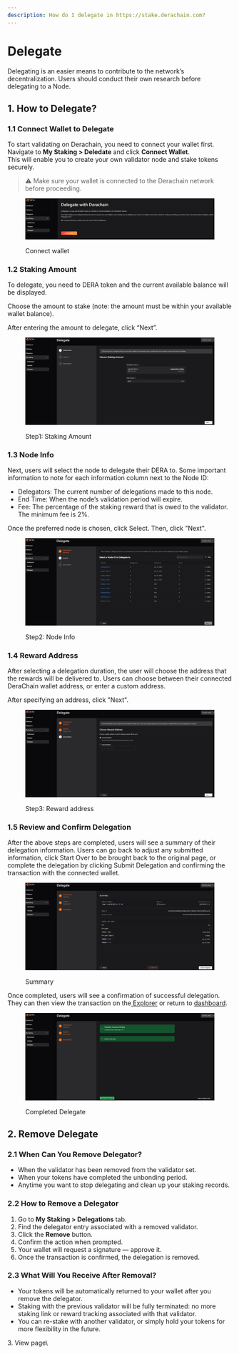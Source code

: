 ```yaml
---
description: How do I delegate in https://stake.derachain.com?
---
```


# Delegate

Delegating is an easier means to contribute to the network’s decentralization. Users should conduct their own research before delegating to a Node.

## 1. How to Delegate?

### 1.1 Connect Wallet to Delegate

To start validating on Derachain, you need to connect your wallet first.\
Navigate to **My Staking > Deledate** and click **Connect Wallet**.\
This will enable you to create your own validator node and stake tokens securely.

> ⚠️ Make sure your wallet is connected to the Derachain network before proceeding.

<figure><img src="../.gitbook/assets/image (15).png" alt=""><figcaption><p>Connect wallet</p></figcaption></figure>

### 1.2 Staking Amount

To delegate, you need to DERA token and the current available balance will be displayed.

Choose the amount to stake (note: the amount must be within your available wallet balance).

After entering the amount to delegate, click “Next”.

<figure><img src="../.gitbook/assets/image (16).png" alt=""><figcaption><p>Step1: Staking Amount</p></figcaption></figure>

### 1.3 Node Info

Next, users will select the node to delegate their DERA to. Some important information to note for each information column next to the Node ID:

* Delegators: The current number of delegations made to this node.
* End Time: When the node’s validation period will expire.
* Fee: The percentage of the staking reward that is owed to the validator. The minimum fee is 2%.

Once the preferred node is chosen, click Select. Then, click "Next".

<figure><img src="../.gitbook/assets/image (17).png" alt=""><figcaption><p>Step2: Node Info</p></figcaption></figure>

### 1.4 Reward Address

After selecting a delegation duration, the user will choose the address that the rewards will be delivered to. Users can choose between their connected DeraChain wallet address, or enter a custom address.

After specifying an address, click "Next".

<figure><img src="../.gitbook/assets/image (23).png" alt=""><figcaption><p>Step3: Reward address</p></figcaption></figure>

### 1.5 Review and Confirm Delegation

After the above steps are completed, users will see a summary of their delegation information. Users can go back to adjust any submitted information, click Start Over to be brought back to the original page, or complete the delegation by clicking Submit Delegation and confirming the transaction with the connected wallet.

<figure><img src="../.gitbook/assets/image (24).png" alt=""><figcaption><p>Summary</p></figcaption></figure>

Once completed, users will see a confirmation of successful delegation. They can then view the transaction on the[ Explorer](https://trace.derachain.com/) or return to [dashboard](https://stake-stg.derachain.com/my-staking).

<figure><img src="../.gitbook/assets/image (25).png" alt=""><figcaption><p>Completed Delegate</p></figcaption></figure>

## 2. Remove Delegate

### 2.1 When Can You Remove Delegator?

* When the validator has been removed from the validator set.
* When your tokens have completed the unbonding period.
* Anytime you want to stop delegating and clean up your staking records.

### 2.2 How to Remove a Delegator

1. Go to **My Staking > Delegations** tab.
2. Find the delegator entry associated with a removed validator.
3. Click the **Remove** button.
4. Confirm the action when prompted.
5. Your wallet will request a signature — approve it.
6. Once the transaction is confirmed, the delegation is removed.

### 2.3 What Will You Receive After Removal?

* Your tokens will be automatically returned to your wallet after you remove the delegator.
* Staking with the previous validator will be fully terminated: no more staking link or reward tracking associated with that validator.
* You can re-stake with another validator, or simply hold your tokens for more flexibility in the future.

3\. View page\




